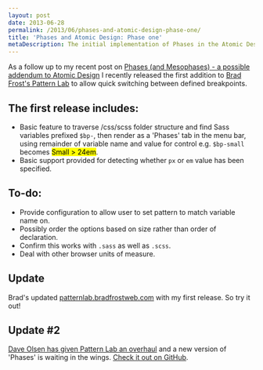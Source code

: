 ```yaml
---
layout: post
date: 2013-06-28
permalink: /2013/06/phases-and-atomic-design-phase-one/
title: 'Phases and Atomic Design: Phase one'
metaDescription: The initial implementation of Phases in the Atomic Design System, Pattern Lab, to show defined breakpoints and tweakpoints
---
```

As a follow up to my recent post on [Phases (and Mesophases) - a possible addendum to Atomic Design](/2013/06/atomic-design-phases-and-mesophases/) I recently released the first addition to [Brad Frost's Pattern Lab](https://github.com/bradfrost/patternlab) to allow quick switching between defined breakpoints.

## The first release includes:

*   Basic feature to traverse /css/scss folder structure  and find Sass variables prefixed `$bp-`, then render as a 'Phases' tab  in the menu bar, using remainder of variable name and value for control  e.g. `$bp-small` becomes <mark>Small > 24em</mark>.
*   Basic support provided for detecting whether `px` or `em` value has been specified.

## To-do:

*   Provide configuration to allow user to set pattern to match variable name on.
*   Possibly order the options based on size rather than order of declaration.
*   Confirm this works with `.sass` as well as `.scss`.
*   Deal with other browser units of measure.

## Update

Brad's updated [patternlab.bradfrostweb.com](http://patternlab.bradfrostweb.com/) with my first release. So try it out!

## Update #2

[Dave Olsen has given Pattern Lab an overhaul](http://dmolsen.com/) and a new version of 'Phases' is waiting in the wings. [Check it out on GitHub](https://github.com/pattern-lab/).
